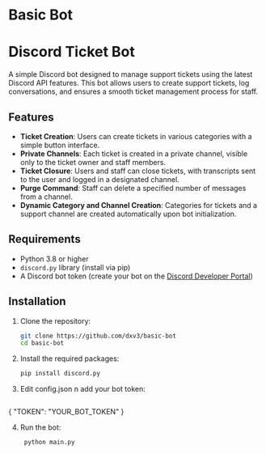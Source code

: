 # Basic Bot
 
# Discord Ticket Bot

A simple Discord bot designed to manage support tickets using the latest Discord API features. This bot allows users to create support tickets, log conversations, and ensures a smooth ticket management process for staff.

## Features

- **Ticket Creation**: Users can create tickets in various categories with a simple button interface.
- **Private Channels**: Each ticket is created in a private channel, visible only to the ticket owner and staff members.
- **Ticket Closure**: Users and staff can close tickets, with transcripts sent to the user and logged in a designated channel.
- **Purge Command**: Staff can delete a specified number of messages from a channel.
- **Dynamic Category and Channel Creation**: Categories for tickets and a support channel are created automatically upon bot initialization.

## Requirements

- Python 3.8 or higher
- `discord.py` library (install via pip)
- A Discord bot token (create your bot on the [Discord Developer Portal](https://discord.com/developers/applications))

## Installation

1. Clone the repository:
   ```bash
   git clone https://github.com/dxv3/basic-bot
   cd basic-bot

2. Install the required packages:
   ```bash
   pip install discord.py

3. Edit config.json n add your bot token:
   ```bash
{
    "TOKEN": "YOUR_BOT_TOKEN"
}

4. Run the bot:
   ```bash
    python main.py